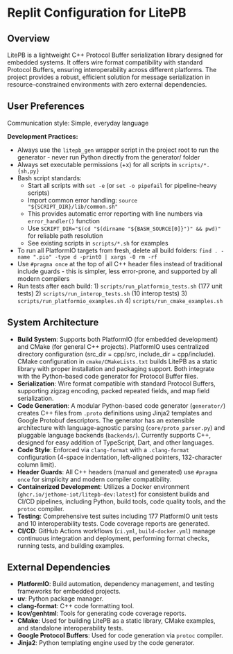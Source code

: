 # Replit Configuration for LitePB

## Overview
LitePB is a lightweight C++ Protocol Buffer serialization library designed for embedded systems. It offers wire format compatibility with standard Protocol Buffers, ensuring interoperability across different platforms. The project provides a robust, efficient solution for message serialization in resource-constrained environments with zero external dependencies.

## User Preferences
Communication style: Simple, everyday language

**Development Practices:**
- Always use the `litepb_gen` wrapper script in the project root to run the generator - never run Python directly from the generator/ folder
- Always set executable permissions (+x) for all scripts in `scripts/*.{sh,py}`
- Bash script standards:
  - Start all scripts with `set -e` (or `set -o pipefail` for pipeline-heavy scripts)
  - Import common error handling: `source "${SCRIPT_DIR}/lib/common.sh"`
  - This provides automatic error reporting with line numbers via `error_handler()` function
  - Use `SCRIPT_DIR="$(cd "$(dirname "${BASH_SOURCE[0]}")" && pwd)"` for reliable path resolution
  - See existing scripts in `scripts/*.sh` for examples
- To run all PlatformIO targets from fresh, delete all build folders: `find . -name ".pio" -type d -print0 | xargs -0 rm -rf`
- Use `#pragma once` at the top of all C++ header files instead of traditional include guards - this is simpler, less error-prone, and supported by all modern compilers
- Run tests after each build: 1) `scripts/run_platformio_tests.sh` (177 unit tests) 2) `scripts/run_interop_tests.sh` (10 interop tests) 3) `scripts/run_platformio_examples.sh` 4) `scripts/run_cmake_examples.sh`

## System Architecture
- **Build System**: Supports both PlatformIO (for embedded development) and CMake (for general C++ projects). PlatformIO uses centralized directory configuration (src_dir = cpp/src, include_dir = cpp/include). CMake configuration in `cmake/CMakeLists.txt` builds LitePB as a static library with proper installation and packaging support. Both integrate with the Python-based code generator for Protocol Buffer files.
- **Serialization**: Wire format compatible with standard Protocol Buffers, supporting zigzag encoding, packed repeated fields, and map field serialization.
- **Code Generation**: A modular Python-based code generator (`generator/`) creates C++ files from `.proto` definitions using Jinja2 templates and Google Protobuf descriptors. The generator has an extensible architecture with language-agnostic parsing (`core/proto_parser.py`) and pluggable language backends (`backends/`). Currently supports C++, designed for easy addition of TypeScript, Dart, and other languages.
- **Code Style**: Enforced via `clang-format` with a `.clang-format` configuration (4-space indentation, left-aligned pointers, 132-character column limit).
- **Header Guards**: All C++ headers (manual and generated) use `#pragma once` for simplicity and modern compiler compatibility.
- **Containerized Development**: Utilizes a Docker environment (`ghcr.io/jethome-iot/litepb-dev:latest`) for consistent builds and CI/CD pipelines, including Python, build tools, code quality tools, and the `protoc` compiler.
- **Testing**: Comprehensive test suites including 177 PlatformIO unit tests and 10 interoperability tests. Code coverage reports are generated.
- **CI/CD**: GitHub Actions workflows (`ci.yml`, `build-docker.yml`) manage continuous integration and deployment, performing format checks, running tests, and building examples.

## External Dependencies
- **PlatformIO**: Build automation, dependency management, and testing frameworks for embedded projects.
- **uv**: Python package manager.
- **clang-format**: C++ code formatting tool.
- **lcov/genhtml**: Tools for generating code coverage reports.
- **CMake**: Used for building LitePB as a static library, CMake examples, and standalone interoperability tests.
- **Google Protocol Buffers**: Used for code generation via `protoc` compiler.
- **Jinja2**: Python templating engine used by the code generator.

